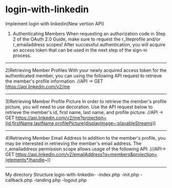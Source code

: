 # login-with-linkedin
Implement login with linkedin(New vertion API)


1) Authenticating Members 
When requesting an authorization code in Step 2 of the OAuth 2.0 Guide, make sure to request the r_liteprofile and/or r_emailaddress scopes!
After successful authentication, you will acquire an access token that can be used in the next step of the sign-in process.

****************************************
2)Retrieving Member Profiles
With your newly acquired access token for the authenticated member, you can using the following API request to retrieve the member's profile information. 
//API -> 
GET https://api.linkedin.com/v2/me

******************************************
3)Retrieving Member Profile Picture
In order to retrieve the member's profile picture, you will need to use decoration. Use the API request below to retrieve the member's id, first name, last name, and profile picture.
//API ->
GET https://api.linkedin.com/v2/me?projection=(id,firstName,lastName,profilePicture(displayImage~:playableStreams))

*****************************************
4)Retrieving Member Email Address
In addition to the member's profile, you may be interested in retrieving the member's email address. The r_emailaddress permission scope allows usage of the following API:
///API->
GET https://api.linkedin.com/v2/emailAddress?q=members&projection=(elements*(handle~))

*****************************************
My directory Structure
login-with-linkedin-
    -index.php
    -init.php
    -callback.php
    -landing.php
    -logout.php
